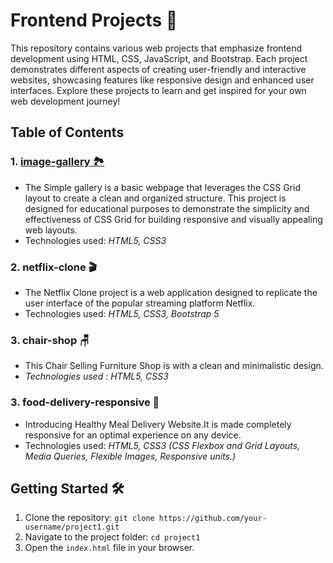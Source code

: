 # Frontend Projects 🚀
This repository contains various web projects that emphasize frontend development using HTML, CSS, JavaScript, and Bootstrap. Each project demonstrates different aspects of creating user-friendly and interactive websites, showcasing features like responsive design and enhanced user interfaces. Explore these projects to learn and get inspired for your own web development journey!
## Table of Contents
### 1. [image-gallery 🏞️](https://github.com/RushniEmil/frontend-projects/tree/main/1-image-gallery)
  - The Simple gallery is a basic webpage that leverages the CSS Grid layout to create a clean and organized structure. This project is designed for educational purposes to demonstrate the simplicity and effectiveness of CSS Grid for building responsive and visually appealing web layouts.
  - Technologies used: *HTML5, CSS3*
### 2. netflix-clone 🎬
  - The Netflix Clone project is a web application designed to replicate the user interface of the popular streaming platform Netflix.
  - Technologies used: *HTML5, CSS3, Bootstrap 5*
### 3. chair-shop 🪑
  - This Chair Selling Furniture Shop is with a clean and minimalistic design.
  - *Technologies used* : *HTML5, CSS3*
### 3. food-delivery-responsive 🥘
  - Introducing Healthy Meal Delivery Website.It is made completely responsive for an optimal experience on any device. 
  - Technologies used: *HTML5, CSS3 (CSS Flexbox and Grid Layouts, Media Queries, Flexible Images, Responsive units.)*
## Getting Started 🛠️
1. Clone the repository: `git clone https://github.com/your-username/project1.git`
2. Navigate to the project folder: `cd project1`
3. Open the `index.html` file in your browser.
